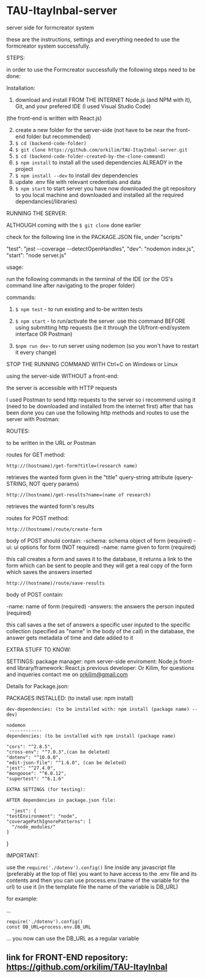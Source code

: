 # TAU-ItayInbal-server
server side for formcreator system

these are the instructions, settings and everything needed to use the formcreator system successfully.

STEPS:

in order to use the Formcreator successfully the following steps need to be done:

Installation:

1. download and install FROM THE INTERNET Node.js (and NPM with it), Git, and your prefered IDE (I used Visual Studio Code)
  
  (the front-end is written with React.js)

2. create a new folder for the server-side (not have to be near the front-end folder but recommended)
3. ```$ cd (backend-code-folder)```
4. ```$ git clone https://github.com/orkilim/TAU-ItayInbal-server.git```
5. ```$ cd (backend-code-folder-created-by-the-clone-command)```
6. ```$ npm install``` to install all the used dependencies ALREADY in the project
7. ```$ npm install --dev``` to install dev dependencies
8. update .env file with relevant credentials and data
9. ```$ npm start``` to start server
you have now downloaded the git repository to you local machine and downloaded and installed all the required dependancies(/libraries)

RUNNING THE SERVER:
 
 ALTHOUGH coming with the ```$ git clone``` done earlier
 
 check for the following line in the PACKAGE.JSON file, under "scripts"
 
 "test": "jest --coverage --detectOpenHandles",
 "dev": "nodemon index.js",
 "start": "node server.js"
 
 usage:
 
 run the following commands in the terminal of the IDE (or the OS's command line after navigating to the proper folder)
 
 commands:
 
1. ```$ npm test``` - to run existing and to-be written tests
 
2. ```$ npm start``` - to run/activate the server. use this command BEFORE using submitting http requests (be it through the UI/front-end/system interface OR Postman)

3. ```$npm run dev```- to run server using nodemon (so you won't have to restart it every change)

STOP THE RUNNING COMMAND WITH Ctrl+C on Windows or Linux


using the server-side WITHOUT a front-end:

the server is accessible with HTTP requests

I used Postman to send http requests to the server so i recommend using it (need to be downloaded and installed from the internet first)
after that has been done you can use the following http methods and routes to use the server with Postman:

ROUTES:
    
   to be written in the URL or Postman
    
  routes for GET method:
  
  ```http://(hostname)/get-form?title=(research name)```
  
  retrieves the wanted form given in the "title" query-string attribute (query-STRING, NOT query params)
  
  
  
  
  ```http://(hostname)/get-results?name=(name of research)```
  
  retrieves the wanted form's results
  


  routes for POST method:
  
  ```http://(hostname)/route/create-form```
  
  body of POST should contain:
  -schema: schema object of form (required)
  -ui: ui options for form (NOT required)
  -name: name given to form (required)
  
  
  this call creates a form and saves it to the database, it returns a link to the form which can be sent to people and they will get a real copy of the form which saves the answers inserted
  
  
  
  
  
  ```http://(hostname)/route/save-results```
  
  body of POST contain:
  
  -name: name of form (required)
  -answers: the answers the person inputed (required)
  
  this call saves a the set of answers a specific user inputed to the specific collection (specified as "name" in the body of the call) in the database, the answer gets metadata of time and date added to it
  
 

EXTRA STUFF TO KNOW:

SETTINGS:
package manager: npm
server-side enviroment: Node.js 
front-end library/framework: React.js 
previous developer: Or Kilim, for questions and inqueries contact me on orkilim@gmail.com

Details for Package.json:


  PACKAGES INSTALLED: (to install use: npm install)
  
    dev-dependencies: (to be installed with: npm install (package name) --dev)
    
    nodemon
     ------------
    dependencies: (to be installed with npm install (package name)
    
    "cors": "^2.8.5", 
    "cross-env": "^7.0.3",(can be deleted)
    "dotenv": "^10.0.0",
    "edit-json-file": "^1.6.0", (can be deleted)
    "jest": "^27.4.0",
    "mongoose": "^6.0.12",
    "supertest": "^6.1.6"
    
    EXTRA SETTINGS (for testing):
    
    AFTER dependencies in package.json file:
      
      "jest": {
    "testEnvironment": "node",
    "coveragePathIgnorePatterns": [
      "/node_modules/"
    ]
  }
  
  IMPORTANT:
  
  use the ```require('./dotenv').config()``` line inside any javascript file (preferably at the top of file) you want to have access to the .env file and its contents
  and then you can use process.env.(name of the variable for the url) to use it (in the template file the name of the variable is DB_URL)
  
  for example: 
  
  ...
  ```
  require('./dotenv').config()
  const DB_URL=process.env.DB_URL
  ```
  ...
  you now can use the DB_URL as a regular variable
  
  
  
  
  ## link for FRONT-END repository: https://github.com/orkilim/TAU-ItayInbal
  
  
  
  
